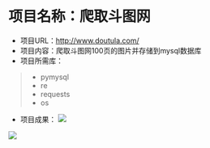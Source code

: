# 项目名称：爬取斗图网

- 项目URL：http://www.doutula.com/
- 项目内容：爬取斗图网100页的图片并存储到mysql数据库
- 项目所需库：
> - pymysql
> - re
> - requests
> - os


- 项目成果：
![](http://paxd6g86d.bkt.clouddn.com/Q%25%286E~SMC%7B%5BTYU%292@1%5BO04O.png)



![](http://paxd6g86d.bkt.clouddn.com/%29A5Z@0S@NHUF2YO64E4Q%60DM.jpg)